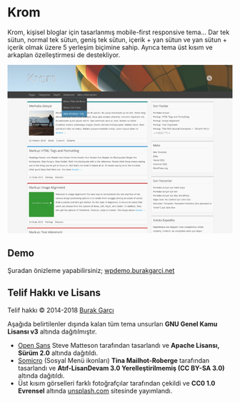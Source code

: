 # Krom
Krom, kişisel bloglar için tasarlanmış mobile-first responsive tema… Dar tek sütun, normal tek sütun, geniş tek sütun, içerik + yan sütun ve yan sütun + içerik olmak üzere 5 yerleşim biçimine sahip. Ayrıca tema üst kısım ve arkaplan özelleştirmesi de destekliyor.

![Krom Screenshot](https://raw.githubusercontent.com/burakgarci/krom/master/screenshot.jpg)

## Demo
Şuradan önizleme yapabilirsiniz; [wpdemo.burakgarci.net](http://wpdemo.burakgarci.net)

## Telif Hakkı ve Lisans
Telif hakkı &copy; 2014-2018 [Burak Garcı](http://burakgarci.net)

Aşağıda belirtilenler dışında kalan tüm tema unsurları **GNU Genel Kamu Lisansı v3** altında dağıtılmıştır.

* [Open Sans](http://www.google.com/fonts/specimen/Open+Sans) Steve Matteson tarafından tasarlandı ve  **Apache Lisansı, Sürüm 2.0** altında dağıtıldı.
* [Somicro](http://veodesign.com/2011/en/09/07/somicro-27-free-simple-social-media-icons/) (Sosyal Menü ikonları) **Tina Mailhot-Roberge** tarafından tasarlandı ve **Atıf-LisanDevam 3.0 Yerelleştirilmemiş (CC BY-SA 3.0)** altında dağıtıldı.
* Üst kısım görselleri farklı fotoğrafçılar tarafından çekildi ve **CC0 1.0 Evrensel** altında [unsplash.com](http://unsplash.com) sitesinde yayımlandı.
